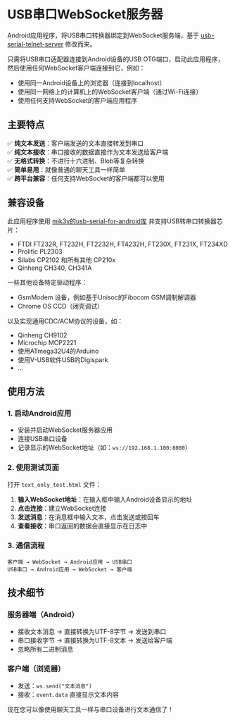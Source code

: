 # USB串口WebSocket服务器

Android应用程序，将USB串口转换器绑定到WebSocket服务端，基于 [usb-serial-telnet-server](https://github.com/ClusterM/usb-serial-telnet-server) 修改而来。

只需将USB串口适配器连接到Android设备的USB OTG端口，启动此应用程序，然后使用任何WebSocket客户端连接到它，例如：
* 使用同一Android设备上的浏览器（连接到localhost）
* 使用同一网络上的计算机上的WebSocket客户端（通过Wi-Fi连接）
* 使用任何支持WebSocket的客户端应用程序

## 主要特点

✅ **纯文本发送**：客户端发送的文本直接转发到串口  
✅ **纯文本接收**：串口接收的数据直接作为文本发送给客户端  
✅ **无格式转换**：不进行十六进制、Blob等复杂转换  
✅ **简单易用**：就像普通的聊天工具一样简单  
✅ **跨平台兼容**：任何支持WebSocket的客户端都可以使用

## 兼容设备

此应用程序使用 [mik3y的usb-serial-for-android库](https://github.com/mik3y/usb-serial-for-android) 并支持USB转串口转换器芯片：

* FTDI FT232R, FT232H, FT2232H, FT4232H, FT230X, FT231X, FT234XD
* Prolific PL2303
* Silabs CP2102 和所有其他 CP210x
* Qinheng CH340, CH341A

一些其他设备特定驱动程序：
* GsmModem 设备，例如基于Unisoc的Fibocom GSM调制解调器
* Chrome OS CCD（闭壳调试）

以及实现通用CDC/ACM协议的设备，如：
* Qinheng CH9102
* Microchip MCP2221
* 使用ATmega32U4的Arduino
* 使用V-USB软件USB的Digispark
* ...

## 使用方法

### 1. 启动Android应用
- 安装并启动WebSocket服务器应用
- 连接USB串口设备
- 记录显示的WebSocket地址（如：`ws://192.168.1.100:8080`）

### 2. 使用测试页面
打开 `text_only_test.html` 文件：

1. **输入WebSocket地址**：在输入框中输入Android设备显示的地址
2. **点击连接**：建立WebSocket连接
3. **发送消息**：在消息框中输入文本，点击发送或按回车
4. **查看接收**：串口返回的数据会直接显示在日志中

### 3. 通信流程

```
客户端 → WebSocket → Android应用 → USB串口
USB串口 → Android应用 → WebSocket → 客户端
```

## 技术细节

### 服务器端（Android）
- 接收文本消息 → 直接转换为UTF-8字节 → 发送到串口
- 串口接收字节 → 直接转换为UTF-8文本 → 发送给客户端
- 忽略所有二进制消息

### 客户端（浏览器）
- 发送：`ws.send("文本消息")`
- 接收：`event.data` 直接显示文本内容



现在您可以像使用聊天工具一样与串口设备进行文本通信了！
